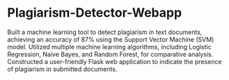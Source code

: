 # Plagiarism-Detector-Webapp
Built a machine learning tool to detect plagiarism in text documents, achieving an accuracy of 87% using the Support
Vector Machine (SVM) model.
Utilized multiple machine learning algorithms, including Logistic Regression, Naive Bayes, and Random Forest, for
comparative analysis.
Constructed a user-friendly Flask web application to indicate the presence of plagiarism in submitted documents.
